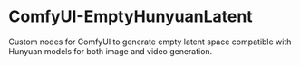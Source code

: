 # ComfyUI-EmptyHunyuanLatent
Custom nodes for ComfyUI to generate empty latent space compatible with Hunyuan models for both image and video generation.
